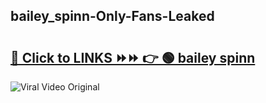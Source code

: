 
 ## bailey_spinn-Only-Fans-Leaked

# <h2><a href="https://clipsfans.com/bailey_spinn&ref=git">🔗 Click to LINKS ⏩⏩ 👉 🟢 bailey spinn </a></h2>

<a href="https://clipsfans.com/bailey_spinn&ref=git" rel="nofollow" data-target="animated-image.originalLink"><img src="https://i.ibb.co.com/xMMVF88/686577567.gif" alt="Viral Video Original" style="max-width: 100%; display: inline-block;" data-target="animated-image.originalImage"></a>
